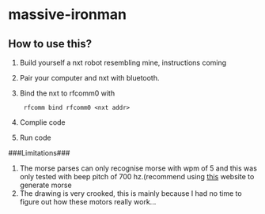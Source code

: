 massive-ironman
===============

How to use this?
----------------
1. Build yourself a nxt robot resembling mine, instructions coming
2. Pair your computer and nxt with bluetooth.
3. Bind the nxt to rfcomm0 with

        rfcomm bind rfcomm0 <nxt addr>
    
4. Complie code
5. Run code

###Limitations###
1. The morse parses can only recognise morse with wpm of 5 and this was only tested with beep pitch
   of 700 hz.(recommend using [this](http://morsecode.scphillips.com/jtranslator.html) website to generate morse
2. The drawing is very crooked, this is mainly because I had no time to figure out how these motors
   really work...

